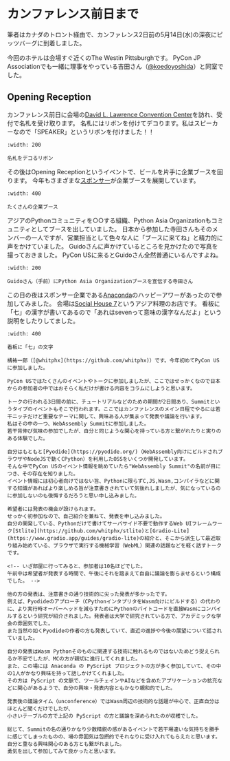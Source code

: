 # カンファレンス前日まで

筆者はカナダのトロント経由で、カンファレンス2日前の5月14日(水)の深夜にピッツバーグに到着しました。

今回のホテルは会場すぐ近くのThe Westin Pittsburghです。
PyCon JP Associationでも一緒に理事をやっている吉田さん（[@koedoyoshida](https://twitter.com/koedoyoshida/)）と同室でした。

## Opening Reception

カンファレンス前日に会場の[David L. Lawrence Convention Center](https://www.pittsburghcc.com/)を訪れ、受付で名札を受け取ります。
名札にはリボンを付けてデコります。私はスピーカーなので「SPEAKER」というリボンを付けました！！

```{figure} images/ribbon.jpg
:width: 200

名札をデコるリボン
```

その後はOpening Receptionというイベントで、ビールを片手に企業ブースを回ります。
今年もさまざまな[スポンサー](https://us.pycon.org/2025/sponsorship/sponsors/)が企業ブースを展開しています。

```{figure} images/booth.jpg
:width: 400

たくさんの企業ブース
```

アジアのPythonコミュニティを○○する組織、Python Asia Organizationもコミュニティとしてブースを出していました。
日本から参加した寺田さんもそのメンバーの一人ですが、営業担当として色々な人に「ブースに来てね」と精力的に声をかけていました。
Guidoさんに声かけているところを見かけたので写真を撮っておきました。
PyCon USに来るとGuidoさん全然普通にいるんですよね。

```{figure} images/terada-and-guido.jpg
:width: 200

Guidoさん（手前）にPython Asia Organizationブースを宣伝する寺田さん
```

この日の夜はスポンサー企業である[Anaconda](https://www.anaconda.com/)のハッピーアワーがあったので参加してみました。
会場は[Social House 7](https://www.socialhouse7.com/)というアジア料理のお店です。
看板に「七」の漢字が書いてあるので「あれはsevenって意味の漢字なんだよ」という説明をしたりしてました。

```{figure} images/seven.jpg
:width: 400

看板に「七」の文字
```

```{admonition} コラム：Wasm Summit
橘祐一郎（[@whitphx](https://github.com/whitphx)）です。今年初めてPyCon USに参加しました。

PyCon USではたくさんのイベントやトークに参加しましたが、ここではせっかくなので日本からの参加者の中ではおそらく私だけが書ける内容をコラムにしようと思います。

トークの行われる3日間の前に、チュートリアルなどのための期間が2日間あり、Summitというタイプのイベントもそこで行われます。ここではカンファレンスのメイン日程でやるには若干ニッチだけど重要なテーマに関して、興味ある人が集まって発表や議論を行います。
私はその中の一つ、WebAssembly Summitに参加しました。
若干背伸び気味の参加でしたが、自分と同じような関心を持っている方と繋がれたりと実りのある体験でした。

自分はもともと[Pyodide](https://pyodide.org/)（WebAssembly向けにビルドされブラウザやNodeJSで動くCPython）を利用したOSSをいくつか開発しています。
そんな中でPyCon USのイベント情報を眺めていたら"WebAssembly Summit"の名前が目につき、その存在を知りました。
イベント情報には初心者向けではない旨、Pythonに限らずC,JS,Wasm,コンパイラなどに関する知識があればより楽しめる旨が注意書きされていて気後れしましたが、気になっているのに参加しないのも後悔するだろうと思い申し込みました。

希望者には発表の機会が設けられます。
せっかく初参加なので、自己紹介を兼ねて、発表を申し込みました。
自分の開発している、Pythonだけで書けてサーバサイド不要で動作するWeb UIフレームワーク[Stlite](https://github.com/whitphx/stlite)と[Gradio-Lite](https://www.gradio.app/guides/gradio-lite)の紹介と、そこから派生して最近取り組み始めている、ブラウザで実行する機械学習（WebML）関連の話題などを軽く話すトークです。

<!-- いざ部屋に行ってみると、参加者は10名ほどでした。
午前中は希望者が発表する時間で、午後にそれを踏まえて自由に議論を膨らませるという構成でした。 -->

他の方の発表は、注意書きの通り技術的に尖った発表が多かったです。
例えば、Pyodideのアプローチ（CPythonインタプリタをWasm向けにビルドする）の代わりに、より実行時オーバーヘッドを減らすためにPythonのバイトコードを直接Wasmにコンパイルするという研究が紹介されました。発表者は大学で研究されている方で、アカデミックな学会の雰囲気でした。
また当然の如くPyodideの作者の方も発表していて、直近の進捗や今後の展望について話されていました。

自分の発表はWasm Pythonそのものに関連する技術に触れるものではないためどう捉えられるか不安でしたが、MCの方が親切に進行してくれました。
また、この場には Anaconda の PyScript プロジェクトの方が多く参加していて、その中の1人がかなり興味を持って話しかけてくれました。
その方は PyScript の文脈で、ツールチェインやAIなどを含めたアプリケーションの拡充などに関心があるようで、自分の興味・発表内容ともかなり親和的でした。

発表後の議論タイム（unconference）ではWasm周辺の技術的な話題が中心で、正直自分はほとんど聞くだけでしたが、
小さいテーブルの方で上記の PyScript の方と議論を深められたのが収穫でした。

総じて、Summitの名の通りかなり少数精鋭の感があるイベントで若干場違いな気持ちを勝手に感じてしまったものの、場の雰囲気は包摂的でそれなりに受け入れてもらえたと思います。
自分と重なる興味関心のある方とも繋がれました。
勇気を出して参加してみて良かったと思います。
```
